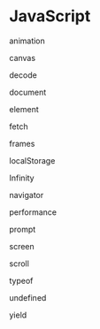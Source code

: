 # JavaScript

animation

canvas

decode

document

element

fetch

frames

localStorage

Infinity

navigator

performance

prompt

screen

scroll

typeof

undefined

yield

